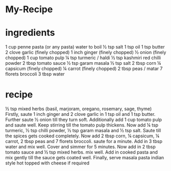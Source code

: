 # My-Recipe
# ingredients
1 cup penne pasta (or any pasta)
water to boil
½ tsp salt
1 tsp oil
1 tsp butter
2 clove garlic (finely chopped)
1 inch ginger (finely chopped)
½ onion (finely chopped)
1 cup tomato pulp
¼ tsp turmeric / haldi
½ tsp kashmiri red chilli powder
2 tbsp tomato sauce
½ tsp garam masala
½ tsp salt
2 tbsp corn
¼ capsicum (finely chopped)
¼ carrot (finely chopped)
2 tbsp peas / matar
7 florets broccoli
3 tbsp water
# recipe
½ tsp mixed herbs (basil, marjoram, oregano, rosemary, sage, thyme)
Firstly, saute 1 inch ginger and 2 clove garlic in 1 tsp oil and 1 tsp butter.
Further saute ½ onion till they turn soft.
Additionally add 1 cup tomato pulp and saute well.
Keep stirring till the tomato pulp thickens.
Now add ¼ tsp turmeric, ½ tsp chilli powder, ½ tsp garam masala and ½ tsp salt.
Saute till the spices gets cooked completely.
Now add 2 tbsp corn, ¼ capsicum, ¼ carrot, 2 tbsp peas and 7 florets broccoli. saute for a minute.
Add in 3 tbsp water and mix well.
Cover and simmer for 5 minutes.
Now add in 2 tbsp tomato sauce and ½ tsp mixed herbs. mix well.
Add in cooked pasta and mix gently till the sauce gets coated well.
Finally, serve masala pasta indian style hot topped with cheese if required
